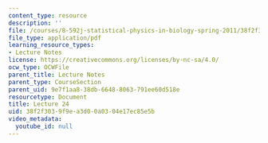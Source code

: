 ```yaml
---
content_type: resource
description: ''
file: /courses/8-592j-statistical-physics-in-biology-spring-2011/38f2f3039f9ea3d00a0304e17ec85e5b_MIT8_592JS11_lec24.pdf
file_type: application/pdf
learning_resource_types:
- Lecture Notes
license: https://creativecommons.org/licenses/by-nc-sa/4.0/
ocw_type: OCWFile
parent_title: Lecture Notes
parent_type: CourseSection
parent_uid: 9e7f1aa8-38db-6648-8063-791ee60d518e
resourcetype: Document
title: Lecture 24
uid: 38f2f303-9f9e-a3d0-0a03-04e17ec85e5b
video_metadata:
  youtube_id: null
---
```


